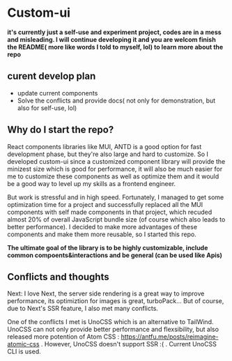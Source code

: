 # Custom-ui

**it's currently just a self-use and experiment project, codes are in a mess and misleading. I will continue developing it and you are welcom finish the README( more like words I told to myself, lol) to learn more about the repo**

## curent develop plan
* update current components
* Solve the conflicts and provide docs( not only for demonstration, but also for self-use, lol)

## Why do I start the repo?

React components libraries like MUI, ANTD is a good option for fast development phase, but they're also large and hard to customize. So I developed custom-ui since a customized component library will provide the minizest size which is good for performance, it will also be much easier for me to customize these components as well as optimize them and it would be a good way to level up my skills as a frontend engineer.

But work is stressful and in high speed. Fortunately, I managed to get some optimization time for a project and successfully replaced all the MUI components with self made components in that project, which recuded almost 20% of overall JavaScript bundle size (of course which also leads to better performance). I decided to make more advantages of these components and make them more reusable, so I started this repo.

**The ultimate goal of the library is to be highly customizable, include common compoents&interactions and be general (can be used like Apis)**

## Conflicts and thoughts

Next: I love Next, the server side rendering is a great way to improve performance, its optimiztion for images is great, turboPack... But of course, due to Next's SSR feature, I also met many conflicts.

One of the conflicts I met is UnoCSS which is an alternative to TailWind. UnoCSS can not only provide better performance and flexsibility, but also released more potention of Atom CSS : https://antfu.me/posts/reimagine-atomic-css . However, UnoCSS doesn't support SSR :( . Current UnoCSS CLI is used. 


